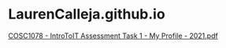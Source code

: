 # LaurenCalleja.github.io

[COSC1078 - IntroToIT Assessment Task 1 - My Profile - 2021.pdf](https://github.com/LCalleja/LaurenCalleja.github.io/files/7031137/COSC1078.-.IntroToIT.Assessment.Task.1.-.My.Profile.-.2021.pdf)
